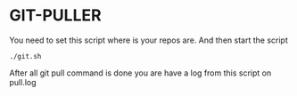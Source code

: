 # GIT-PULLER

You need to set this script where is your repos are. And then start the script

```
./git.sh
```

After all git pull command is done you are have a log from this script on pull.log
